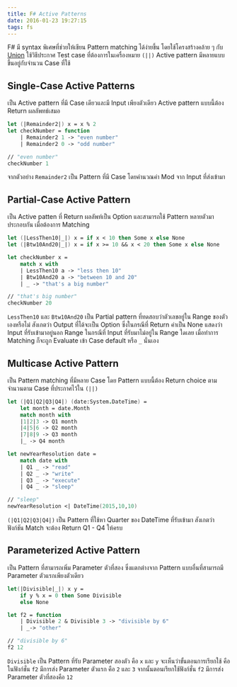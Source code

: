 ```yaml
---
title: F# Active Patterns
date: 2016-01-23 19:27:15
tags: fs
---
```


F# มี syntax พิเศษที่ช่วยให้เขียน Pattern matching ได้ง่ายขึ้น โดยใช้โครงสร้างคล้าย ๆ กับ [Union](https://msdn.microsoft.com/en-us/library/dd233226.aspx) ใช้วิธีประกาศ Test case ที่ต้องการในเครื่องหมาย `(||)` Active pattern มีหลายแบบ ขึ้นอยู่กับจำนวน Case ที่ใช้

## Single-Case Active Patterns

เป็น Active pattern ที่มี Case เดียวและมี Input เพียงตัวเดียว Active pattern แบบนี้ต้อง Return ผลลัพทธ์เสมอ

```fsharp
let (|Remainder2|) x = x % 2
let checkNumber = function
    | Remainder2 1 -> "even number"
    | Remainder2 0 -> "odd number"

// "even number"
checkNumber 1
```

จากตัวอย่าง `Remainder2` เป็น Pattern ที่มี Case โดยคำนวณค่า Mod จาก Input ที่ส่งเข้ามา

## Partial-Case Active Pattern

เป็น Active patten ที่ Return ผลลัพท์เป็น Option และสามารถใช้ Pattern หลายตัวมาประกอบกัน เมื่อต้องการ Matching


```fsharp
let (|LessThen10|_|) x = if x < 10 then Some x else None
let (|Btw10And20|_|) x = if x >= 10 && x < 20 then Some x else None

let checkNumber x =
    match x with
    | LessThen10 a -> "less then 10"
    | Btw10And20 a -> "between 10 and 20"
    | _ -> "that's a big number"

// "that's big number"
checkNumber 20
```

`LessThen10` และ `Btw10And20` เป็น Partial pattern ที่ทดสอบว่าตัวเลขอยู่ใน Range ของตัวเองหรือไม่ สังเกตว่า Output ที่ได้จะเป็น Option ซึ่งในกรณีที่ Return ค่าเป็น None แสดงว่า Input ที่รับเข้ามาอยู่นอก Range ในกรณีที่ Input ที่รับมาไม่อยู่ใน Range ใดเลย เมื่อทำการ Matching ก็จะถูก Evaluate เข้า Case default หรือ `_` นั่นเอง

## Multicase Active Pattern

เป็น Pattern matching ที่มีหลาย Case โดย Pattern แบบนี้ต้อง Return choice ตามจำนวนตาม Case ที่ประกาศไว้ใน `(||)`

```fsharp
let (|Q1|Q2|Q3|Q4|) (date:System.DateTime) =
    let month = date.Month
    match month with
    |1|2|3 -> Q1 month
    |4|5|6 -> Q2 month
    |7|8|9 -> Q3 month
    |_ -> Q4 month

let newYearResolution date =
    match date with
    | Q1 _ -> "read"
    | Q2 _ -> "write"
    | Q3 _ -> "execute"
    | Q4 _ -> "sleep"

// "sleep"
newYearResolution <| DateTime(2015,10,10)
```

`(|Q1|Q2|Q3|Q4|)` เป็น Pattern ที่ใช้หา Quarter ของ DateTime ที่รับเข้ามา สังเกตว่าฟังก์ชัน Match จะต้อง Return Q1 - Q4 ให้ครบ

## Parameterized Active Pattern

เป็น Pattern ที่สามารถเพิ่ม Parameter ตัวที่สอง ซึ่งแตกต่างจาก Pattern แบบอื่นที่สามารถมี Parameter ตัวแรกเพียงตัวเดียว

```fsharp
let(|Divisible|_|) x y =
    if y % x = 0 then Some Divisible
    else None

let f2 = function
    | Divisible 2 & Divisible 3 -> "divisible by 6"
    | _-> "other"

// "divisible by 6"
f2 12
```

`Divisible` เป็น Pattern ที่รับ Parameter สองตัว คือ `x` และ `y` จะเห็นว่าขั้นตอนการเรียกใช้ คือ ในฟังก์ชั่น `f2` มีการส่ง Parameter ตัวแรก คือ `2` และ `3` จากนั้นตอนเรียกใช้ฟังก์ชั่น `f2` มีการส่ง Parameter ตัวที่สองคือ `12`